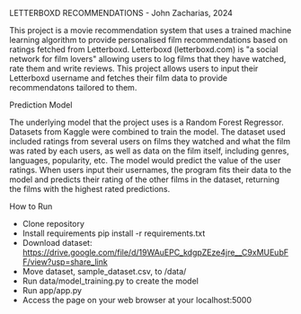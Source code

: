LETTERBOXD RECOMMENDATIONS
    - John Zacharias, 2024

This project is a movie recommendation system that uses a trained machine learning algorithm to provide personalised film recommendations based on ratings fetched from Letterboxd. Letterboxd (letterboxd.com) is "a social network for film lovers" allowing users to log films that they have watched, rate them and write reviews. This project allows users to input their Letterboxd username and fetches their film data to provide recommendatons tailored to them.

Prediction Model

The underlying model that the project uses is a Random Forest Regressor. Datasets from Kaggle were combined to train the model. The dataset used included ratings from several users on films they watched and what the film was rated by each users, as well as data on the film itself, including genres, languages, popularity, etc. The model would predict the value of the user ratings. When users input their usernames, the program fits their data to the model and predicts their rating of the other films in the dataset, returning the films with the highest rated predictions.

How to Run
- Clone repository
- Install requirements
    pip install -r requirements.txt
- Download dataset: https://drive.google.com/file/d/19WAuEPC_kdgpZEze4jre__C9xMUEubFF/view?usp=share_link
- Move dataset, sample_dataset.csv, to /data/
- Run data/model_training.py to create the model
- Run app/app.py
- Access the page on your web browser at your localhost:5000
